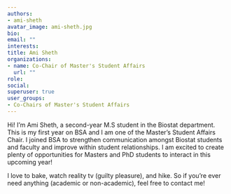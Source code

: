 ```yaml
---
authors:
- ami-sheth
avatar_image: ami-sheth.jpg
bio: 
email: ""
interests:
title: Ami Sheth
organizations:
- name: Co-Chair of Master's Student Affairs
  url: ""
role: 
social:
superuser: true
user_groups:
- Co-Chairs of Master's Student Affairs
---
```


Hi! I’m Ami Sheth, a second-year M.S student in the Biostat department. This is my first year on BSA and I am one of the Master’s Student Affairs Chair. I joined BSA to strengthen communication amongst Biostat students and faculty and improve within student relationships. I am excited to create plenty of opportunities for Masters and PhD students to interact in this upcoming year! 

I love to bake, watch reality tv (guilty pleasure), and hike. So if you’re ever need anything (academic or non-academic), feel free to contact me!
